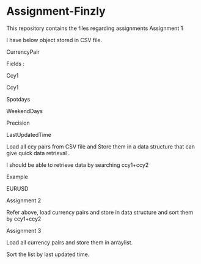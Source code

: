 # Assignment-Finzly
This repository contains the files regarding assignments
Assignment 1

I have below object stored in CSV file.

CurrencyPair 

Fields :

Ccy1

Ccy1

Spotdays

WeekendDays

Precision

LastUpdatedTime

 

Load all ccy pairs from CSV file and Store them in a data structure that can give quick data retrieval .

 

I should be able to retrieve data by searching ccy1+ccy2

Example

EURUSD

 

Assignment 2

 

Refer above, load currency pairs and store in data structure and sort them by ccy1+ccy2

 

Assignment 3

 

Load all currency pairs and store them in arraylist.

 

Sort the list by last updated time.
